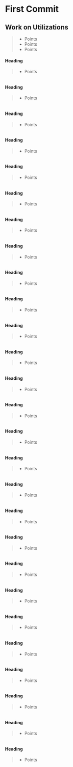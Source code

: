 # First Commit
## Work on Utilizations
> * Points
> * Points
> * Points
#### Heading
> * Points
```javascript
```
#### Heading
> * Points
```javascript
```
#### Heading
> * Points
```javascript
```
#### Heading
> * Points
```javascript
```
#### Heading
> * Points
```javascript
```
#### Heading
> * Points
```javascript
```
#### Heading
> * Points
```javascript
```
#### Heading
> * Points
```javascript
```
#### Heading
> * Points
```javascript
```
#### Heading
> * Points
```javascript
```
#### Heading
> * Points
```javascript
```
#### Heading
> * Points
```javascript
```
#### Heading
> * Points
```javascript
```
#### Heading
> * Points
```javascript
```
#### Heading
> * Points
```javascript
```
#### Heading
> * Points
```javascript
```
#### Heading
> * Points
```javascript
```
#### Heading
> * Points
```javascript
```
#### Heading
> * Points
```javascript
```
#### Heading
> * Points
```javascript
```
#### Heading
> * Points
```javascript
```
#### Heading
> * Points
```javascript
```
#### Heading
> * Points
```javascript
```
#### Heading
> * Points
```javascript
```
#### Heading
> * Points
```javascript
```
#### Heading
> * Points
```javascript
```
#### Heading
> * Points
```javascript
```

